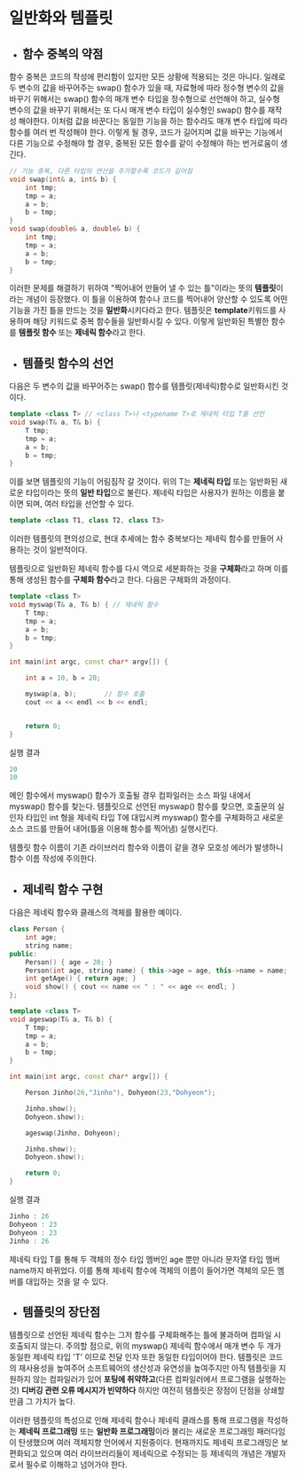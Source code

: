 # 일반화와 템플릿

+ ## 함수 중복의 약점

함수 중복은 코드의 작성에 편리함이 있지만 모든 상황에 적용되는 것은 아니다. 일례로 두 변수의 값을 바꾸어주는 swap() 함수가 있을 때, 자료형에 따라
정수형 변수의 값을 바꾸기 위해서는 swap() 함수의 매개 변수 타입을 정수형으로 선언해야 하고, 실수형 변수의 값을 바꾸기 위해서는 또 다시 매개 변수 타입이 실수형인
swap() 함수를 재작성 해야한다. 이처럼 값을 바꾼다는 동일한 기능을 하는 함수라도 매개 변수 타입에 따라 함수를 여러 번 작성해야 한다. 이렇게 될 경우, 코드가 길어지며
값을 바꾸는 기능에서 다른 기능으로 수정해야 할 경우, 중복된 모든 함수를 같이 수정해야 하는 번거로움이 생긴다.

```c++
// 기능 중복, 다른 타입의 연산을 추가할수록 코드가 길어짐
void swap(int& a, int& b) {
	int tmp;
	tmp = a;
	a = b;
	b = tmp;
}
void swap(double& a, double& b) {
	int tmp;
	tmp = a;
	a = b;
	b = tmp;
}
```
이러한 문제를 해결하기 위하여 "찍어내어 만들어 낼 수 있는 틀"이라는 뜻의 **템플릿**이라는 개념이 등장했다. 이 틀을 이용하여 함수나 코드를 찍어내어 양산할 수 있도록 어떤 기능을 가진 틀을 만드는 것을 
**일반화**시키다라고 한다. 템플릿은 **template**키워드를 사용하며 해당 키워드로 중복 함수들을 일반화시킬 수 있다. 이렇게 일반화된 특별한 함수를
 **템플릿 함수** 또는 **제네릭 함수**라고 한다.
 
 + ## 템플릿 함수의 선언

다음은 두 변수의 값을 바꾸어주는 swap() 함수를 템플릿(제네릭)함수로 일반화시킨 것이다.

```c++
template <class T> // <class T>나 <typename T>로 제네릭 타입 T를 선언
void swap(T& a, T& b) {
	T tmp;
	tmp = a;
	a = b;
	b = tmp;
}
```

이를 보면 템플릿의 기능이 어림짐작 갈 것이다. 위의 T는 **제네릭 타입**  또는 일반화된 새로운 타입이라는 뜻의 **일반 타입**으로 불린다. 제네릭 타입은 사용자가
원하는 이름을 붙이면 되며, 여러 타입을 선언할 수 있다.
```c++
template <class T1, class T2, class T3>
```

이러한 템플릿의 편의성으로, 현대 추세에는 함수 중복보다는 제네릭 함수를 만들어 사용하는 것이 일반적이다.

템플릿으로 일반화된 제네릭 함수를 다시 역으로 세분화하는 것을 **구체화**라고 하며 이를 통해 생성된 함수를 **구체화 함수**라고 한다. 다음은 구체화의 과정이다.
```c++
template <class T> 
void myswap(T& a, T& b) { // 제네릭 함수
	T tmp;
	tmp = a;
	a = b;
	b = tmp;
}

int main(int argc, const char* argv[]) {

	int a = 10, b = 20;

	myswap(a, b);       // 함수 호출
	cout << a << endl << b << endl;


	return 0;
}
```
실행 결과
```c++
20
10
```

메인 함수에서 myswap() 함수가 호출될 경우 컴파일러는 소스 파일 내에서 myswap() 함수를 찾는다. 템플릿으로 선언된 myswap() 함수를 찾으면, 호출문의 실인자 타입인
int 형을 제네릭 타입 T에 대입시켜 myswap() 함수를 구체화하고 새로운 소스 코드를 만들어 내어(틀을 이용해 함수를 찍어냄) 실행시킨다.

템플릿 함수 이름이 기존 라이브러리 함수와 이름이 같을 경우 모호성 에러가 발생하니 함수 이름 작성에 주의한다.


+ ## 제네릭 함수 구현

다음은 제네릭 함수와 클래스의 객체를 활용한 예이다.

```c++
class Person {
	int age;
	string name;
public:
	Person() { age = 20; }
	Person(int age, string name) { this->age = age, this->name = name; }
	int getAge() { return age; }
	void show() { cout << name << " : " << age << endl; }
};

template <class T> 
void ageswap(T& a, T& b) {
	T tmp;
	tmp = a;
	a = b;
	b = tmp;
}

int main(int argc, const char* argv[]) {

	Person Jinho(26,"Jinho"), Dohyeon(23,"Dohyeon");

	Jinho.show();
	Dohyeon.show();

	ageswap(Jinho, Dohyeon);

	Jinho.show();
	Dohyeon.show();

	return 0;
}
```
실행 결과
```c++
Jinho : 26
Dohyeon : 23
Dohyeon : 23
Jinho : 26
```
제네릭 타입 T를 통해 두 객체의 정수 타입 멤버인 age 뿐만 아니라 문자열 타입 멤버 name까지 바뀌었다. 이를 통해 제네릭 함수에 객체의 이름이 들어가면
객체의 모든 멤버를 대입하는 것을 알 수 있다.


+ ## 템플릿의 장단점

템플릿으로 선언된 제네릭 함수는 그저 함수를 구체화해주는 틀에 불과하며 컴파일 시 호출되지 않는다. 주의할 점으로, 위의 myswap() 제네릭 함수에서
매개 변수 두 개가 동일한 제네릭 타입 'T' 이므로 전달 인자 또한 동일한 타입이어야 한다.
템플릿은 코드의 재사용성을 높여주어 소프트웨어의 생산성과 유연성을 높여주지만 아직 템플릿을 지원하지 않는 컴파일러가 있어 **포팅에 취약하고**(다른 컴파일러에서
프로그램을 실행하는 것) **디버깅 관련 오류 메시지가 빈약하다** 하지만 여전히 템플릿은 장점이 단점을 상쇄할 만큼 그 가치가 높다.


이러한 템플릿의 특성으로 인해 제네릭 함수나 제네릭 클래스를 통해 프로그램을 작성하는 **제네릭 프로그래밍** 또는 **일반화 프로그래밍**이라 불리는 새로운
프로그래밍 패러다임이 탄생했으며 여러 객체지향 언어에서 지원중이다. 현재까지도 제네릭 프로그래밍은 보편화되고 있으며 여러 라이브러리들이 제네릭으로 수정되는 등
제네릭의 개념은 개발자로서 필수로 이해하고 넘어가야 한다.















